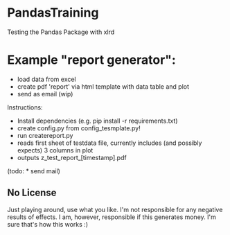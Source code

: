 # PandasTraining
Testing the Pandas Package with xlrd

# Example "report generator":

* load data from excel
* create pdf 'report' via html template with data table and plot
* send as email (wip)

Instructions:
* Install dependencies (e.g. pip install -r requirements.txt)
* create config.py from config_tesmplate.py!
* run createreport.py
* reads first sheet of testdata file, currently includes (and possibly expects) 3 columns in plot
* outputs z_test_report_[timestamp].pdf

(todo: * send mail)

## No License
Just playing around, use what you like.
I'm not responsible for any negative results of effects.
I am, however, responsible if this generates money. 
I'm sure that's how this works :)
